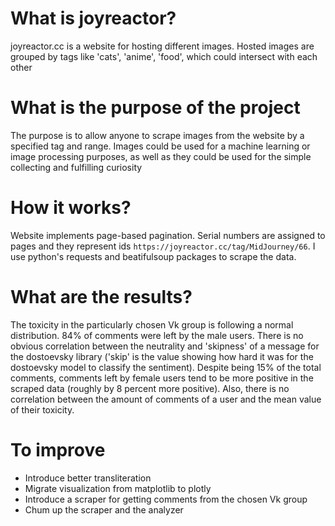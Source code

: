 # What is joyreactor?
joyreactor.cc is a website for hosting different images. Hosted images are grouped by tags like 'cats', 'anime', 'food', which could intersect with each other
# What is the purpose of the project
The purpose is to allow anyone to scrape images from the website by a specified tag and range. Images could be used for a machine learning or image processing purposes, as well as they could be used for the simple collecting and fulfilling curiosity
# How it works?
Website implements page-based pagination. Serial numbers are assigned to pages and they represent ids `https://joyreactor.cc/tag/MidJourney/66`. I use python's requests and beatifulsoup packages to scrape the data.
# What are the results?
The toxicity in the particularly chosen Vk group is following a normal distribution. 84% of comments were left by the male users. There is no obvious correlation between the neutrality and 'skipness' 
of a message for the dostoevsky library ('skip' is the value showing how hard it was for the dostoevsky model to classify the sentiment). Despite being 15% of the total comments, comments left by 
female users tend to be more positive in the scraped data (roughly by 8 percent more positive). Also, there is no correlation between the amount of comments of a user and the mean value of their toxicity.
# To improve
- Introduce better transliteration
- Migrate visualization from matplotlib to plotly
- Introduce a scraper for getting comments from the chosen Vk group
- Chum up the scraper and the analyzer
